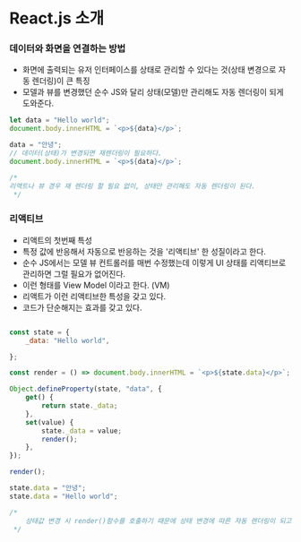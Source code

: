 # React.js 소개

### 데이터와 화면을 연결하는 방법

* 화면에 출력되는 유저 인터페이스를 상태로 관리할 수 있다는 것(상태 변경으로 자동 렌더링)이 큰 특징
* 모델과 뷰를 변경했던 순수 JS와 달리 상태(모델)만 관리해도 자동 렌더링이 되게 도와준다.

```javascript
let data = "Hello world";
document.body.innerHTML = `<p>${data}</p>`;

data = "안녕";
// 데이터(상태)가 변경되면 재렌더링이 필요하다.
document.body.innerHTML = `<p>${data}</p>`;

/*
리액트나 뷰 경우 재 렌더링 할 필요 없이, 상태만 관리해도 자동 렌더링이 된다.
 */


```


### 리액티브

* 리액트의 첫번째 특성
* 특정 값에 반응해서 자동으로 반응하는 것을 '리액티브' 한 성질이라고 한다.
* 순수 JS에서는 모델 뷰 컨트롤러를 매번 수정했는데 이렇게 UI 상태를 리액티브로 관리하면 그럴 필요가 없어진다.
* 이런 형태를 View Model 이라고 한다. (VM)
* 리액트가 이런 리액티브한 특성을 갖고 있다.
* 코드가 단순해지는 효과를 갖고 있다.


```javascript

const state = {
    _data: "Hello world",

};

const render = () => document.body.innerHTML = `<p>${state.data}</p>`;

Object.defineProperty(state, "data", {
    get() {
        return state._data;
    },
    set(value) {
        state._data = value;
        render();
    },
});

render();

state.data = "안녕";
state.data = "Hello world";

/*
    상태값 변경 시 render()함수를 호출하기 때문에 상태 변경에 따른 자동 렌더링이 되고 있는 상황
 */

```
